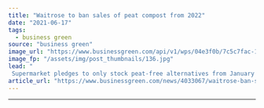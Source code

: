 ```yaml
---
title: "Waitrose to ban sales of peat compost from 2022"
date: "2021-06-17"
tags: 
  - business green
source: "business green"
image_url: "https://www.businessgreen.com/api/v1/wps/04e3f0b/7c5c7fac-10ea-4234-89a8-93c1d930b45b/5/Peat-2-185x114.jpg"
image_fp: "/assets/img/post_thumbnails/136.jpg"
lead: "
 Supermarket pledges to only stock peat-free alternatives from January of next year ..."
article_url: "https://www.businessgreen.com/news/4033067/waitrose-ban-sales-peat-compost-2022"
---
```


---
